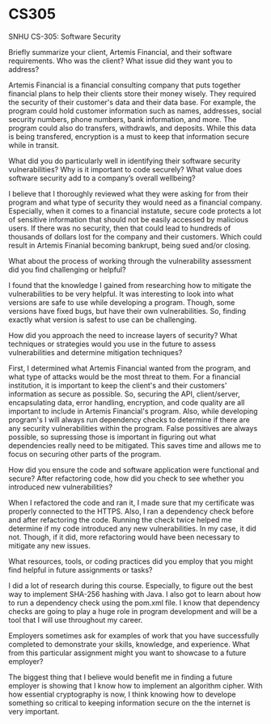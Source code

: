 # CS305
SNHU CS-305: Software Security

Briefly summarize your client, Artemis Financial, and their software requirements. Who was the client? What issue did they want you to address?

Artemis Financial is a financial consulting company that puts together financial plans to help their clients store their money wisely. They required the security of their customer's data and their data base. For example, the program could hold customer information such as names, addresses, social security numbers, phone numbers, bank information, and more. The program could also do transfers, withdrawls, and deposits. While this data is being transfered, encryption is a must to keep that information secure while in transit.

What did you do particularly well in identifying their software security vulnerabilities? Why is it important to code securely? What value does software security add to a company’s overall wellbeing?

I believe that I thoroughly reviewed what they were asking for from their program and what type of security they would need as a financial company. Especially, when it comes to a financial instatute, secure code protects a lot of sensitive information that should not be easily accessed by malicious users. If there was no security, then that could lead to hundreds of thousands of dollars lost for the company and their customers. Which could result in Artemis Finanial becoming bankrupt, being sued and/or closing. 

What about the process of working through the vulnerability assessment did you find challenging or helpful?

I found that the knowledge I gained from researching how to mitigate the vulnerabilities to be very helpful. It was interesting to look into what versions are safe to use while developing a program. Though, some versions have fixed bugs, but have their own vulnerabilities. So, finding exactly what version is safest to use can be challenging.

How did you approach the need to increase layers of security? What techniques or strategies would you use in the future to assess vulnerabilities and determine mitigation techniques?

First, I determined what Artemis Financial wanted from the program, and what type of attacks would be the most threat to them. For a financial institution, it is important to keep the client's and their customers' information as secure as possible. So, securing the API, client/server, encapsulating data, error handling, encryption, and code quality are all important to include in Artemis Financial's program. Also, while developing program's I will always run dependency checks to determine if there are any security vulnerabilities within the program. False possitives are always possible, so supressing those is important in figuring out what dependencies really need to be mitigated. This saves time and allows me to focus on securing other parts of the program.

How did you ensure the code and software application were functional and secure? After refactoring code, how did you check to see whether you introduced new vulnerabilities?

When I refactored the code and ran it, I made sure that my certificate was properly connected to the HTTPS. Also, I ran a dependency check before and after refactoring the code. Running the check twice helped me determine if my code introduced any new vulnerabilities. In my case, it did not. Though, if it did, more refactoring would have been necessary to mitigate any new issues.

What resources, tools, or coding practices did you employ that you might find helpful in future assignments or tasks?

I did a lot of research during this course. Especially, to figure out the best way to implement SHA-256 hashing with Java. I also got to learn about how to run a dependency check using the pom.xml file. I know that dependency checks are going to play a huge role in program development and will be a tool that I will use throughout my career.

Employers sometimes ask for examples of work that you have successfully completed to demonstrate your skills, knowledge, and experience. What from this particular assignment might you want to showcase to a future employer?

The biggest thing that I believe would benefit me in finding a future employer is showing that I know how to implement an algorithm cipher. With how essential cryptography is now, I think knowing how to develope something so critical to keeping information secure on the the internet is very important.
